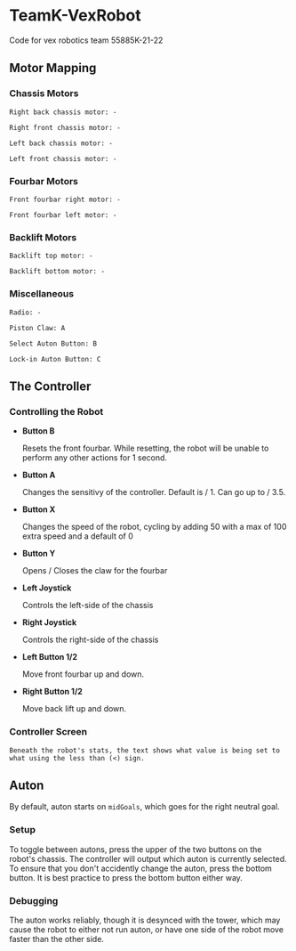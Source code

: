 
# TeamK-VexRobot

Code for vex robotics team 55885K-21-22


## Motor Mapping


### Chassis Motors

    Right back chassis motor: -

    Right front chassis motor: -
    
    Left back chassis motor: -

    Left front chassis motor: -


### Fourbar Motors

    Front fourbar right motor: -

    Front fourbar left motor: -


### Backlift Motors

    Backlift top motor: -

    Backlift bottom motor: -


### Miscellaneous
    
    Radio: -

    Piston Claw: A

    Select Auton Button: B

    Lock-in Auton Button: C

  

## The Controller


### Controlling the Robot


* **Button B**

    Resets the front fourbar. While resetting, the robot will be unable to perform any other actions for 1 second.


* **Button A**

    Changes the sensitivy of the controller. Default is / 1. Can go up to / 3.5.


* **Button X**

	Changes the speed of the robot, cycling by adding 50 with a max of 100 extra speed and a default of 0


* **Button Y**

	Opens / Closes the claw for the fourbar


* **Left Joystick**

	Controls the left-side of the chassis


* **Right Joystick**

	Controls the right-side of the chassis


* **Left Button 1/2**

	Move front fourbar up and down.


* **Right Button 1/2**

	Move back lift up and down.




### Controller Screen

  

    Beneath the robot's stats, the text shows what value is being set to what using the less than (<) sign.

  
  

## Auton

  

By default, auton starts on `midGoals`, which goes for the right neutral goal.

### Setup

To toggle between autons, press the upper of the two buttons on the robot's chassis. The controller will output which auton is currently selected. To ensure that you don't accidently change the auton, press the bottom button. It is best practice to press the bottom button either way.

### Debugging

The auton works reliably, though it is desynced with the tower, which may cause the robot to either not run auton, or have one side of the robot move faster than the other side.